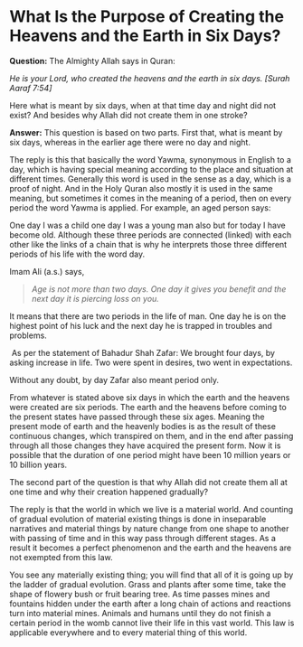 What Is the Purpose of Creating the Heavens and the Earth in Six Days?
======================================================================

**Question:** The Almighty Allah says in Quran:

*He is your Lord, who created the heavens and the earth in six days.
[Surah Aaraf 7:54]*

Here what is meant by six days, when at that time day and night did not
exist? And besides why Allah did not create them in one stroke?

**Answer:** This question is based on two parts. First that, what is
meant by six days, whereas in the earlier age there were no day and
night.

The reply is this that basically the word Yawma, synonymous in English
to a day, which is having special meaning according to the place and
situation at different times. Generally this word is used in the sense
as a day, which is a proof of night. And in the Holy Quran also mostly
it is used in the same meaning, but sometimes it comes in the meaning of
a period, then on every period the word Yawma is applied. For example,
an aged person says:

One day I was a child one day I was a young man also but for today I
have become old. Although these three periods are connected (linked)
with each other like the links of a chain that is why he interprets
those three different periods of his life with the word day.

Imam Ali (a.s.) says,

> *Age is not more than two days. One day it gives you benefit and the
> next day it is piercing loss on you.*

It means that there are two periods in the life of man. One day he is on
the highest point of his luck and the next day he is trapped in troubles
and problems.

 As per the statement of Bahadur Shah Zafar: We brought four days, by
asking increase in life. Two were spent in desires, two went in
expectations.

Without any doubt, by day Zafar also meant period only.

From whatever is stated above six days in which the earth and the
heavens were created are six periods. The earth and the heavens before
coming to the present states have passed through these six ages. Meaning
the present mode of earth and the heavenly bodies is as the result of
these continuous changes, which transpired on them, and in the end after
passing through all those changes they have acquired the present form.
Now it is possible that the duration of one period might have been 10
million years or 10 billion years.

The second part of the question is that why Allah did not create them
all at one time and why their creation happened gradually?

The reply is that the world in which we live is a material world. And
counting of gradual evolution of material existing things is done in
inseparable narratives and material things by nature change from one
shape to another with passing of time and in this way pass through
different stages. As a result it becomes a perfect phenomenon and the
earth and the heavens are not exempted from this law.

You see any materially existing thing; you will find that all of it is
going up by the ladder of gradual evolution. Grass and plants after some
time, take the shape of flowery bush or fruit bearing tree. As time
passes mines and fountains hidden under the earth after a long chain of
actions and reactions turn into material mines. Animals and humans until
they do not finish a certain period in the womb cannot live their life
in this vast world. This law is applicable everywhere and to every
material thing of this world.
